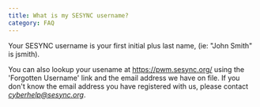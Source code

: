 ```yaml
---
title: What is my SESYNC username?
category: FAQ
---
```


Your SESYNC username is your first initial plus last name, (ie: "John Smith" is
jsmith).

You can also lookup your usename at <https://pwm.sesync.org/> using the 'Forgotten
Username' link and the email address we have on file. If you don't know the email
address you have registered with us, please contact *cyberhelp@sesync.org*.
